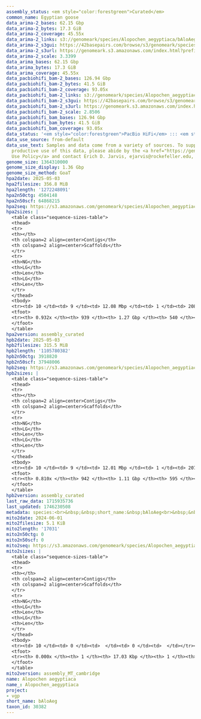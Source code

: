 ```yaml
---
assembly_status: <em style="color:forestgreen">Curated</em>
common_name: Egyptian goose
data_arima-2_bases: 62.15 Gbp
data_arima-2_bytes: 17.3 GiB
data_arima-2_coverage: 45.55x
data_arima-2_links: s3://genomeark/species/Alopochen_aegyptiaca/bAloAeg2/genomic_data/arima/<br>
data_arima-2_s3gui: https://42basepairs.com/browse/s3/genomeark/species/Alopochen_aegyptiaca/bAloAeg2/genomic_data/arima/
data_arima-2_s3url: https://genomeark.s3.amazonaws.com/index.html?prefix=species/Alopochen_aegyptiaca/bAloAeg2/genomic_data/arima/
data_arima-2_scale: 3.3399
data_arima_bases: 62.15 Gbp
data_arima_bytes: 17.3 GiB
data_arima_coverage: 45.55x
data_pacbiohifi_bam-2_bases: 126.94 Gbp
data_pacbiohifi_bam-2_bytes: 41.5 GiB
data_pacbiohifi_bam-2_coverage: 93.05x
data_pacbiohifi_bam-2_links: s3://genomeark/species/Alopochen_aegyptiaca/bAloAeg2/genomic_data/pacbio_hifi/<br>
data_pacbiohifi_bam-2_s3gui: https://42basepairs.com/browse/s3/genomeark/species/Alopochen_aegyptiaca/bAloAeg2/genomic_data/pacbio_hifi/
data_pacbiohifi_bam-2_s3url: https://genomeark.s3.amazonaws.com/index.html?prefix=species/Alopochen_aegyptiaca/bAloAeg2/genomic_data/pacbio_hifi/
data_pacbiohifi_bam-2_scale: 2.8506
data_pacbiohifi_bam_bases: 126.94 Gbp
data_pacbiohifi_bam_bytes: 41.5 GiB
data_pacbiohifi_bam_coverage: 93.05x
data_status: '<em style="color:forestgreen">PacBio HiFi</em> ::: <em style="color:forestgreen">Arima</em>'
data_use_source: from-default
data_use_text: Samples and data come from a variety of sources. To support fair and
  productive use of this data, please abide by the <a href="https://genome10k.soe.ucsc.edu/data-use-policies/">Data
  Use Policy</a> and contact Erich D. Jarvis, ejarvis@rockefeller.edu, with any questions.
genome_size: 1364310000
genome_size_display: 1.36 Gbp
genome_size_method: GoaT
hpa2date: 2025-05-03
hpa2filesize: 356.8 MiB
hpa2length: '1272248091'
hpa2n50ctg: 4504148
hpa2n50scf: 64868215
hpa2seq: https://s3.amazonaws.com/genomeark/species/Alopochen_aegyptiaca/bAloAeg2/assembly_curated/bAloAeg2.hap1.cur.20250503.fasta.gz
hpa2sizes: |
  <table class="sequence-sizes-table">
  <thead>
  <tr>
  <th></th>
  <th colspan=2 align=center>Contigs</th>
  <th colspan=2 align=center>Scaffolds</th>
  </tr>
  <tr>
  <th>NG</th>
  <th>LG</th>
  <th>Len</th>
  <th>LG</th>
  <th>Len</th>
  </tr>
  </thead>
  <tbody>
  <tr><td> 10 </td><td> 9 </td><td> 12.08 Mbp </td><td> 1 </td><td> 208.68 Mbp </td></tr><tr><td> 20 </td><td> 23 </td><td> 8.72 Mbp </td><td> 2 </td><td> 160.25 Mbp </td></tr><tr><td> 30 </td><td> 41 </td><td> 6.96 Mbp </td><td> 3 </td><td> 121.12 Mbp </td></tr><tr><td> 40 </td><td> 63 </td><td> 5.65 Mbp </td><td> 4 </td><td> 88.67 Mbp </td></tr><tr style="background-color:#cccccc;"><td> 50 </td><td> 90 </td><td style="background-color:#88ff88;"> 4.50 Mbp </td><td> 6 </td><td style="background-color:#88ff88;"> 64.87 Mbp </td></tr><tr><td> 60 </td><td> 125 </td><td> 3.45 Mbp </td><td> 9 </td><td> 33.11 Mbp </td></tr><tr><td> 70 </td><td> 171 </td><td> 2.31 Mbp </td><td> 15 </td><td> 21.28 Mbp </td></tr><tr><td> 80 </td><td> 245 </td><td> 1.43 Mbp </td><td> 23 </td><td> 8.72 Mbp </td></tr><tr><td> 90 </td><td> 427 </td><td> 338.04 Kbp </td><td> 90 </td><td> 0.54 Mbp </td></tr><tr><td> 100 </td><td> 0 </td><td>  </td><td> 0 </td><td>  </td></tr></tbody>
  <tfoot>
  <tr><th> 0.932x </th><th> 939 </th><th> 1.27 Gbp </th><th> 540 </th><th> 1.27 Gbp </th></tr>
  </tfoot>
  </table>
hpa2version: assembly_curated
hpb2date: 2025-05-03
hpb2filesize: 315.5 MiB
hpb2length: '1105780382'
hpb2n50ctg: 3918820
hpb2n50scf: 37948006
hpb2seq: https://s3.amazonaws.com/genomeark/species/Alopochen_aegyptiaca/bAloAeg2/assembly_curated/bAloAeg2.hap2.cur.20250503.fasta.gz
hpb2sizes: |
  <table class="sequence-sizes-table">
  <thead>
  <tr>
  <th></th>
  <th colspan=2 align=center>Contigs</th>
  <th colspan=2 align=center>Scaffolds</th>
  </tr>
  <tr>
  <th>NG</th>
  <th>LG</th>
  <th>Len</th>
  <th>LG</th>
  <th>Len</th>
  </tr>
  </thead>
  <tbody>
  <tr><td> 10 </td><td> 9 </td><td> 12.01 Mbp </td><td> 1 </td><td> 207.99 Mbp </td></tr><tr><td> 20 </td><td> 23 </td><td> 8.47 Mbp </td><td> 2 </td><td> 160.12 Mbp </td></tr><tr><td> 30 </td><td> 41 </td><td> 6.82 Mbp </td><td> 3 </td><td> 120.74 Mbp </td></tr><tr><td> 40 </td><td> 64 </td><td> 4.98 Mbp </td><td> 4 </td><td> 79.32 Mbp </td></tr><tr style="background-color:#cccccc;"><td> 50 </td><td> 95 </td><td style="background-color:#88ff88;"> 3.92 Mbp </td><td> 7 </td><td style="background-color:#88ff88;"> 37.95 Mbp </td></tr><tr><td> 60 </td><td> 135 </td><td> 3.02 Mbp </td><td> 11 </td><td> 23.62 Mbp </td></tr><tr><td> 70 </td><td> 199 </td><td> 1.46 Mbp </td><td> 19 </td><td> 12.41 Mbp </td></tr><tr><td> 80 </td><td> 487 </td><td> 75.87 Kbp </td><td> 155 </td><td> 93.17 Kbp </td></tr><tr><td> 90 </td><td> 0 </td><td>  </td><td> 0 </td><td>  </td></tr><tr><td> 100 </td><td> 0 </td><td>  </td><td> 0 </td><td>  </td></tr></tbody>
  <tfoot>
  <tr><th> 0.810x </th><th> 942 </th><th> 1.11 Gbp </th><th> 595 </th><th> 1.11 Gbp </th></tr>
  </tfoot>
  </table>
hpb2version: assembly_curated
last_raw_data: 1715935736
last_updated: 1746230508
metadata: species:<br>&nbsp;&nbsp;short_name:&nbsp;bAloAeg<br>&nbsp;&nbsp;name:&nbsp;Alopochen&nbsp;aegyptiaca<br>&nbsp;&nbsp;taxon_id:&nbsp;30382<br>&nbsp;&nbsp;common_name:&nbsp;Egyptian&nbsp;goose<br>&nbsp;&nbsp;order:<br>&nbsp;&nbsp;&nbsp;&nbsp;name:&nbsp;Anseriformes<br>&nbsp;&nbsp;family:<br>&nbsp;&nbsp;&nbsp;&nbsp;name:&nbsp;Anatidae<br>&nbsp;&nbsp;individuals:<br>&nbsp;&nbsp;&nbsp;&nbsp;-&nbsp;short_name:&nbsp;bAloAeg2<br>&nbsp;&nbsp;&nbsp;&nbsp;&nbsp;&nbsp;biosample_id:&nbsp;SAMEA113398845<br>&nbsp;&nbsp;&nbsp;&nbsp;&nbsp;&nbsp;sex:&nbsp;female<br>&nbsp;&nbsp;genome_size:&nbsp;1364310000<br>&nbsp;&nbsp;genome_size_method:&nbsp;GoaT<br>&nbsp;&nbsp;project:&nbsp;[&nbsp;vgp&nbsp;]<br>
mito2date: 2024-06-01
mito2filesize: 5.1 KiB
mito2length: '17031'
mito2n50ctg: 0
mito2n50scf: 0
mito2seq: https://s3.amazonaws.com/genomeark/species/Alopochen_aegyptiaca/bAloAeg2/assembly_MT_cambridge/bAloAeg2.MT.20240601.fasta.gz
mito2sizes: |
  <table class="sequence-sizes-table">
  <thead>
  <tr>
  <th></th>
  <th colspan=2 align=center>Contigs</th>
  <th colspan=2 align=center>Scaffolds</th>
  </tr>
  <tr>
  <th>NG</th>
  <th>LG</th>
  <th>Len</th>
  <th>LG</th>
  <th>Len</th>
  </tr>
  </thead>
  <tbody>
  <tr><td> 10 </td><td> 0 </td><td>  </td><td> 0 </td><td>  </td></tr><tr><td> 20 </td><td> 0 </td><td>  </td><td> 0 </td><td>  </td></tr><tr><td> 30 </td><td> 0 </td><td>  </td><td> 0 </td><td>  </td></tr><tr><td> 40 </td><td> 0 </td><td>  </td><td> 0 </td><td>  </td></tr><tr style="background-color:#cccccc;"><td> 50 </td><td> 0 </td><td style="background-color:#ff8888;">  </td><td> 0 </td><td style="background-color:#ff8888;">  </td></tr><tr><td> 60 </td><td> 0 </td><td>  </td><td> 0 </td><td>  </td></tr><tr><td> 70 </td><td> 0 </td><td>  </td><td> 0 </td><td>  </td></tr><tr><td> 80 </td><td> 0 </td><td>  </td><td> 0 </td><td>  </td></tr><tr><td> 90 </td><td> 0 </td><td>  </td><td> 0 </td><td>  </td></tr><tr><td> 100 </td><td> 0 </td><td>  </td><td> 0 </td><td>  </td></tr></tbody>
  <tfoot>
  <tr><th> 0.000x </th><th> 1 </th><th> 17.03 Kbp </th><th> 1 </th><th> 17.03 Kbp </th></tr>
  </tfoot>
  </table>
mito2version: assembly_MT_cambridge
name: Alopochen aegyptiaca
name_: Alopochen_aegyptiaca
project:
- vgp
short_name: bAloAeg
taxon_id: 30382
---
```

